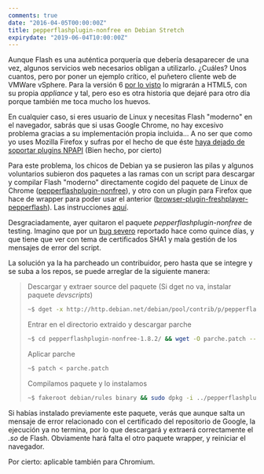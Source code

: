 ```yaml
---
comments: true
date: "2016-04-05T00:00:00Z"
title: pepperflashplugin-nonfree en Debian Stretch
expirydate: "2019-06-04T10:00:00Z"
---
```


Aunque Flash es una auténtica porquería que debería desaparecer de una vez, algunos servicios web necesarios obligan a utilizarlo. ¿Cuáles? Unos cuantos, pero por poner un ejemplo crítico, el puñetero cliente web de VMWare vSphere. Para la versión 6 [por lo visto](https://www.josemariagonzalez.es/2016/04/04/vsphere-html5-web-client-un-paso-al-futuro.html) lo migrarán a HTML5, con su propia *appliance* y tal, pero eso es otra historia que dejaré para otro día porque también me toca mucho los huevos.

En cualquier caso, si eres usuario de Linux y necesitas Flash "moderno" en el navegador, sabrás que si usas Google Chrome, no hay excesivo problema gracias a su implementación propia incluida... A no ser que como yo uses Mozilla Firefox y sufras por el hecho de que éste [haya dejado de soportar plugins NPAPI](https://blog.mozilla.org/futurereleases/2015/10/08/npapi-plugins-in-firefox/) (Bien hecho, por cierto)

Para este problema, los chicos de Debian ya se pusieron las pilas y algunos voluntarios subieron dos paquetes a las ramas con un script para descargar y compilar Flash "moderno" directamente cogido del paquete de Linux de Chrome ([pepperflashplugin-nonfree](https://packages.debian.org/stretch/pepperflashplugin-nonfree)), y otro con un plugin para Firefox que hace de wrapper para poder usar el anterior ([browser-plugin-freshplayer-pepperflash](https://packages.debian.org/stretch/browser-plugin-freshplayer-pepperflash)). Las  instrucciones [aquí](https://wiki.debian.org/PepperFlashPlayer).

Desgraciadamente, ayer quitaron el paquete *pepperflashplugin-nonfree* de testing. Imagino que por un [bug severo](https://bugs.debian.org/cgi-bin/bugreport.cgi?bug=818540) reportado hace como quince días, y que tiene que ver con tema de certificados SHA1 y mala gestión de los mensajes de error del script.

La solución ya la ha parcheado un contribuidor, pero hasta que se integre y se suba a los repos, se puede arreglar de la siguiente manera:

> Descargar y extraer source del paquete (Si dget no va, instalar paquete *devscripts*)
>
> ```bash
> ~$ dget -x http://http.debian.net/debian/pool/contrib/p/pepperflashplugin-nonfree/pepperflashplugin-nonfree_1.8.2.dsc
> ```
>
> Entrar en el directorio extraido y descargar parche
>
> ```bash
> ~$ cd pepperflashplugin-nonfree-1.8.2/ && wget -O parche.patch --referer http://bugs.debian.org/ 'https://bugs.debian.org/cgi-bin/bugreport.cgi?att=2;msg=20;filename=update-pepperflashplugin-nonfree.patch;bug=818540'
> ```
>
> Aplicar parche
>
> ```bash
> ~$ patch < parche.patch
> ```
>
> Compilamos paquete y lo instalamos
>
> ```bash
> ~$ fakeroot debian/rules binary && sudo dpkg -i ../pepperflashplugin-nonfree_1.8.2_amd64.deb
> ```


Si habías instalado previamente este paquete, verás que aunque salta un mensaje de error relacionado con el certificado del repositorio de Google, la ejecución ya no termina, por lo que descargará y extraerá correctamente el *.so* de Flash. Obviamente hará falta el otro paquete wrapper, y reiniciar el navegador.

Por cierto: aplicable también para Chromium.
